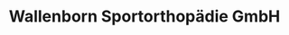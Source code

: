 ---
title: "Wallenborn Sportorthopädie GmbH"
url: /koeln/wallenborn-sportorthopaedie-gmbh/
shop: Sanitätshaus
---